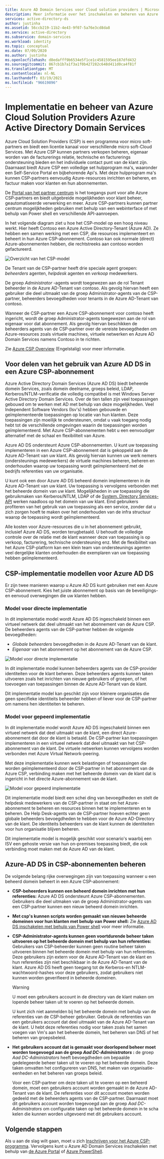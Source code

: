 ```yaml
---
title: Azure AD Domain Services voor Cloud solution providers | Microsoft Docs
description: Meer informatie over het inschakelen en beheren van Azure Active Directory Domain Services beheerde domeinen voor Azure Cloud solution providers
services: active-directory-ds
author: justinha
ms.assetid: 56ccb219-11b2-4e43-9f07-5a76e3cd8da8
ms.service: active-directory
ms.subservice: domain-services
ms.workload: identity
ms.topic: conceptual
ms.date: 07/09/2020
ms.author: justinha
ms.openlocfilehash: d8edafff9b6534e5f1ce1c4581595ee187dfd432
ms.sourcegitcommit: 867cb1b7a1f3a1f0b427282c648d411d0ca4f81f
ms.translationtype: MT
ms.contentlocale: nl-NL
ms.lasthandoff: 03/19/2021
ms.locfileid: "96619896"
---
```

# <a name="azure-active-directory-domain-services-deployment-and-management-for-azure-cloud-solution-providers"></a>Implementatie en beheer van Azure Cloud Solution Providers Azure Active Directory Domain Services

Azure Cloud Solution Providers (CSP) is een programma voor micro soft-partners en biedt een licentie kanaal voor verschillende micro soft-Cloud Services. Met Azure CSP kunnen partners verkopen beheren, eigenaar worden van de facturerings relatie, technische en facturerings ondersteuning bieden en het individuele contact punt van de klant zijn. Daarnaast biedt Azure CSP een volledige set hulpprogram ma's, waaronder een Self-Service Portal en bijbehorende Api's. Met deze hulpprogram ma's kunnen CSP-partners eenvoudig Azure-resources inrichten en beheren, en factuur maken voor klanten en hun abonnementen.

De [Portal van het partner centrum](/partner-center/azure-plan-lp) is het toegangs punt voor alle Azure CSP-partners en biedt uitgebreide mogelijkheden voor klant beheer, geautomatiseerde verwerking en meer. Azure CSP-partners kunnen partner centrum mogelijkheden gebruiken met behulp van een webinterface of met behulp van Power shell en verschillende API-aanroepen.

In het volgende diagram ziet u hoe het CSP-model op een hoog niveau werkt. Hier heeft Contoso een Azure Active Directory-Tenant (Azure AD). Ze hebben een samen werking met een CSP, die resources implementeert en beheert in hun Azure CSP-abonnement. Contoso kan ook normale (direct) Azure-abonnementen hebben, die rechtstreeks aan contoso worden gefactureerd.

![Overzicht van het CSP-model](./media/csp/csp_model_overview.png)

De Tenant van de CSP-partner heeft drie speciale agent groepen: *beheerders* agenten, *helpdesk* agenten en *verkoop* medewerkers.

De groep *Administrator* -agents wordt toegewezen aan de rol Tenant beheerder in de Azure AD-Tenant van contoso. Als gevolg hiervan heeft een gebruiker die deel uitmaakt van de groep Administrator-agents van de CSP-partner, beheerders bevoegdheden voor tenants in de Azure AD-Tenant van contoso.

Wanneer de CSP-partner een Azure CSP-abonnement voor contoso heeft ingericht, wordt de groep Administrator-agents toegewezen aan de rol van eigenaar voor dat abonnement. Als gevolg hiervan beschikken de beheerders agents van de CSP-partner over de vereiste bevoegdheden om Azure-resources zoals virtuele machines, virtuele netwerken en Azure AD Domain Services namens Contoso in te richten.

Zie [Azure CSP Overview](/partner-center/azure-plan-lp) (Engelstalig) voor meer informatie.

## <a name="benefits-of-using-azure-ad-ds-in-an-azure-csp-subscription"></a>Voor delen van het gebruik van Azure AD DS in een Azure CSP-abonnement

Azure Active Directory Domain Services (Azure AD DS) biedt beheerde domein Services, zoals domein deelname, groeps beleid, LDAP, Kerberos/NTLM-verificatie die volledig compatibel is met Windows Server Active Directory Domain Services. Over de tien tallen zijn veel toepassingen gebouwd om te werken met AD met behulp van deze mogelijkheden. Veel Independent Software Vendors (Isv's) hebben gebouwde en geïmplementeerde toepassingen op locatie van hun klanten. Deze toepassingen zijn moeilijk te ondersteunen, omdat u vaak toegang nodig hebt tot de verschillende omgevingen waarin de toepassingen worden geïmplementeerd. Met Azure CSP-abonnementen hebt u een eenvoudiger alternatief met de schaal en flexibiliteit van Azure.

Azure AD DS ondersteunt Azure CSP-abonnementen. U kunt uw toepassing implementeren in een Azure CSP-abonnement dat is gekoppeld aan de Azure AD-Tenant van uw klant. Als gevolg hiervan kunnen uw werk nemers (ondersteunings medewerkers) de virtuele machines beheren, beheren en onderhouden waarop uw toepassing wordt geïmplementeerd met de bedrijfs referenties van uw organisatie.

U kunt ook een door Azure AD DS beheerd domein implementeren in de Azure AD-Tenant van uw klant. Uw toepassing is vervolgens verbonden met het beheerde domein van uw klant. Mogelijkheden in uw toepassing die gebruikmaken van Kerberos/NTLM, LDAP of de [System. Directory Services-API](/dotnet/api/system.directoryservices) werken naadloos op het domein van uw klant. Eind gebruikers profiteren van het gebruik van uw toepassing als een service, zonder dat u zich zorgen hoeft te maken over het onderhouden van de infra structuur waarop de toepassing wordt geïmplementeerd.

Alle kosten voor Azure-resources die u in het abonnement gebruikt, inclusief Azure AD DS, worden terugbetaald. U behoudt de volledige controle over de relatie met de klant wanneer deze van toepassing is op verkoop, facturering, technische ondersteuning enz. Met de flexibiliteit van het Azure CSP-platform kan een klein team van ondersteunings agenten veel dergelijke klanten onderhouden die exemplaren van uw toepassing hebben geïmplementeerd.

## <a name="csp-deployment-models-for-azure-ad-ds"></a>CSP-implementatie modellen voor Azure AD DS

Er zijn twee manieren waarop u Azure AD DS kunt gebruiken met een Azure CSP-abonnement. Kies het juiste abonnement op basis van de beveiligings-en eenvoud overwegingen die uw klanten hebben.

### <a name="direct-deployment-model"></a>Model voor directe implementatie

In dit implementatie model wordt Azure AD DS ingeschakeld binnen een virtueel netwerk dat deel uitmaakt van het abonnement van de Azure CSP. De beheerders agents van de CSP-partner hebben de volgende bevoegdheden:

* *Globale beheerders* bevoegdheden in de Azure AD-Tenant van de klant.
* *Eigenaar* van het abonnement op het abonnement van de Azure CSP.

![Model voor directe implementatie](./media/csp/csp_direct_deployment_model.png)

In dit implementatie model kunnen beheerders agents van de CSP-provider identiteiten voor de klant beheren. Deze beheerders agents kunnen taken uitvoeren zoals het inrichten van nieuwe gebruikers of groepen, of het toevoegen van toepassingen binnen de Azure AD-Tenant van de klant.

Dit implementatie model kan geschikt zijn voor kleinere organisaties die geen specifieke identiteits beheerder hebben of liever voor de CSP-partner om namens hen identiteiten te beheren.

### <a name="peered-deployment-model"></a>Model voor gepeerd implementatie

In dit implementatie model wordt Azure AD DS ingeschakeld binnen een virtueel netwerk dat deel uitmaakt van de klant, een direct Azure-abonnement dat door de klant is betaald. De CSP-partner kan toepassingen implementeren in een virtueel netwerk dat deel uitmaakt van het CSP-abonnement van de klant. De virtuele netwerken kunnen vervolgens worden verbonden met Azure Virtual Network-peering.

Met deze implementatie kunnen werk belastingen of toepassingen die worden geïmplementeerd door de CSP-partner in het abonnement van de Azure CSP, verbinding maken met het beheerde domein van de klant dat is ingericht in het directe Azure-abonnement van de klant.

![Model voor gepeerd implementatie](./media/csp/csp_peered_deployment_model.png)

Dit implementatie model biedt een schei ding van bevoegdheden en stelt de helpdesk medewerkers van de CSP-partner in staat om het Azure-abonnement te beheren en resources binnen het te implementeren en te beheren. De Help Desk-agents van de CSP-partner hoeven echter geen globale beheerders bevoegdheden te hebben voor de Azure AD-Directory van de klant. De identiteits beheerders van de klant kunnen de identiteiten voor hun organisatie blijven beheren.

Dit implementatie model is mogelijk geschikt voor scenario's waarbij een ISV een gehoste versie van hun on-premises toepassing biedt, die ook verbinding moet maken met de Azure AD van de klant.

## <a name="administer-azure-ad-ds-in-csp-subscriptions"></a>Azure-AD DS in CSP-abonnementen beheren

De volgende belang rijke overwegingen zijn van toepassing wanneer u een beheerd domein beheert in een Azure CSP-abonnement:

* **CSP-beheerders kunnen een beheerd domein inrichten met hun referenties:** Azure AD DS ondersteunt Azure CSP-abonnementen. Gebruikers die deel uitmaken van de groep Administrator-agents van een CSP-partner kunnen een nieuw beheerd domein inrichten.

* **Met csp's kunnen scripts worden gemaakt van nieuwe beheerde domeinen voor hun klanten met behulp van Power shell:** Zie [Azure AD DS inschakelen met behulp van Power shell](powershell-create-instance.md) voor meer informatie.

* **CSP-Administrator-agents kunnen geen voortdurende beheer taken uitvoeren op het beheerde domein met behulp van hun referenties:** Gebruikers van CSP-beheerder kunnen geen routine beheer taken uitvoeren binnen het beheerde domein met behulp van hun referenties. Deze gebruikers zijn extern voor de Azure AD-Tenant van de klant en hun referenties zijn niet beschikbaar in de Azure AD-Tenant van de klant. Azure AD DS heeft geen toegang tot de Kerberos-en NTLM-wachtwoord-hashes voor deze gebruikers, zodat gebruikers niet kunnen worden geverifieerd in beheerde domeinen.

  > [!WARNING]
  > U moet een gebruikers account in de directory van de klant maken om lopende beheer taken uit te voeren op het beheerde domein.
  >
  > U kunt zich niet aanmelden bij het beheerde domein met behulp van de referenties van de CSP-beheer gebruiker. Gebruik de referenties van een gebruikers account dat deel uitmaakt van de Azure AD-Tenant van de klant. U hebt deze referenties nodig voor taken zoals het samen voegen van Vm's aan het beheerde domein, het beheren van DNS of het beheren van groepsbeleid.

* **Het gebruikers account dat is gemaakt voor doorlopend beheer moet worden toegevoegd aan de groep *Aad DC-Administrators* :** de groep *Aad DC-Administrators* heeft bevoegdheden om bepaalde gedelegeerde beheer taken uit te voeren op het beheerde domein. Deze taken omvatten het configureren van DNS, het maken van organisatie-eenheden en het beheren van groeps beleid.
    
    Voor een CSP-partner om deze taken uit te voeren op een beheerd domein, moet een gebruikers account worden gemaakt in de Azure AD-Tenant van de klant. De referenties voor dit account moeten worden gedeeld met de beheerders agents van de CSP-partner. Daarnaast moet dit gebruikers account worden toegevoegd aan de groep *Aad DC-Administrators* om configuratie taken op het beheerde domein in te scha kelen die kunnen worden uitgevoerd met dit gebruikers account.

## <a name="next-steps"></a>Volgende stappen

Als u aan de slag wilt gaan, moet u zich [Inschrijven voor het Azure CSP-programma](/partner-center/enrolling-in-the-csp-program). Vervolgens kunt u Azure AD Domain Services inschakelen met behulp van [de Azure Portal](tutorial-create-instance.md) of [Azure PowerShell](powershell-create-instance.md).